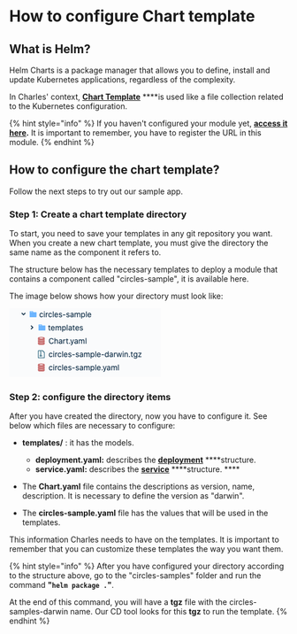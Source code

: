 # How to configure Chart template

## What is Helm? 

Helm Charts is a package manager that allows you to define, install and update Kubernetes applications, regardless of the complexity.

In Charles' context,  [**Chart Template**](https://helm.sh/docs/chart_template_guide/getting_started/) ****is used like a file collection related to the Kubernetes configuration.

{% hint style="info" %}
If you haven't configured your module yet, [**access it here**](./)**.** It is important to remember, you have to register the URL in this module. 
{% endhint %}

## How to configure the chart template?

Follow the next steps to try out our sample app.

### **Step 1: Create a chart template directory**

To start, you need to save your templates in any git repository you want. When you create a new chart template, you must give the directory the same name as the component it refers to. 

The structure below has the necessary templates to deploy a module that contains a component called "circles-sample", it is available here. 

The image below shows how your directory must look like: 

![ Chart template directory of circle-sample](../../.gitbook/assets/screen-shot-2020-08-13-at-09.16.04.png)

### Step 2: configure the directory items 

After you have created the directory, now you have to configure it. See below which files are necessary to configure: 

* **templates/** : it has the models.

  * **deployment.yaml:** describes the [**deployment**](https://kubernetes.io/docs/concepts/workloads/controllers/deployment/) ****structure.  
  * **service.yaml:** describes the [**service**](https://kubernetes.io/docs/concepts/services-networking/service/) ****structure. ****

* The **Chart.yaml** file contains the descriptions as version, name, description. It is necessary to define the version as "darwin".
* The **circles-sample.yaml** file has the values that will be used in the templates. 

This information Charles needs to have on the templates. It is important to remember that you can customize these templates the way you want them. 

{% hint style="info" %}
After you have configured your directory according to the structure above, go to the "circles-samples" folder and run the command **"`helm package .`"**. 

At the end of this command, you will have a **tgz** file with the circles-samples-darwin name. Our CD tool looks for this **tgz** to run the template.
{% endhint %}

